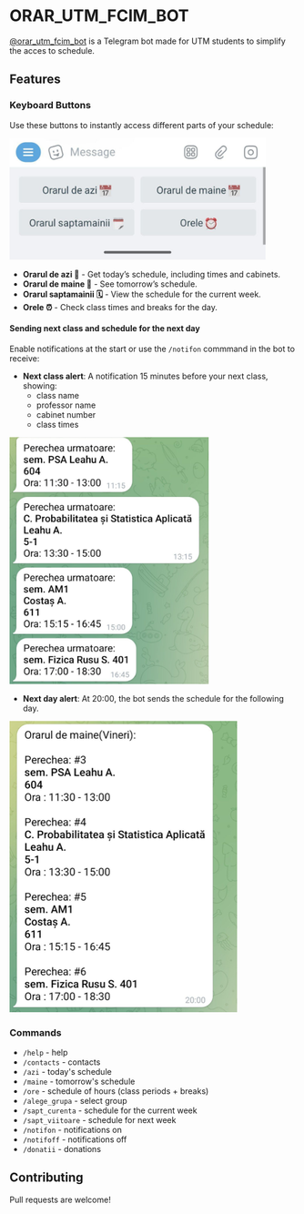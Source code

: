 # ORAR_UTM_FCIM_BOT

[@orar_utm_fcim_bot](https://t.me/orar_utm_fcim_bot) is a Telegram bot made for UTM students to simplify the acces to schedule.

## Features

### Keyboard Buttons

Use these buttons to instantly access different parts of your schedule:

<img src="/imgs/kb.jpeg" alt="kb" width="450">

- **Orarul de azi 📅** - Get today’s schedule, including times and cabinets.
- **Orarul de maine 📅** - See tomorrow’s schedule.
- **Orarul saptamainii 🗓️** - View the schedule for the current week.
- **Orele ⏰** - Check class times and breaks for the day.

#### Sending next class and schedule for the next day

Enable notifications at the start or use the `/notifon` commmand in the bot to receive:

- **Next class alert**: A notification 15 minutes before your next class, showing:
    - class name
    - professor name
    - cabinet number
    - class times

<img src="/imgs/next_course.jpeg" alt="class" width="350">

- **Next day alert**: At 20:00, the bot sends the schedule for the following day.

<img src="/imgs/next_day.jpeg" alt="schedule" width="400">

### Commands
- `/help` - help
- `/contacts` - contacts
- `/azi` - today's schedule
- `/maine` - tomorrow's schedule
- `/ore` - schedule of hours (class periods + breaks)
- `/alege_grupa` - select group
- `/sapt_curenta` - schedule for the current week
- `/sapt_viitoare` - schedule for next week
- `/notifon` - notifications on
- `/notifoff` - notifications off
- `/donatii` - donations

## Contributing

Pull requests are welcome!
